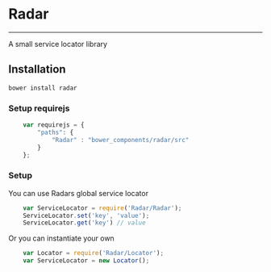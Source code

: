 # Radar
--------------

A small service locator library

## Installation
```
bower install radar
```

### Setup requirejs
```javascript
    var requirejs = {
        "paths": {
            "Radar" : "bower_components/radar/src"
        }
    };

```

### Setup

You can use Radars global service locator

```javascript
    var ServiceLocator = require('Radar/Radar');
    ServiceLocator.set('key', 'value');
    ServiceLocator.get('key') // value
```

Or you can instantiate your own

```javascript
    var Locator = require('Radar/Locator');
    var ServiceLocator = new Locator();
```